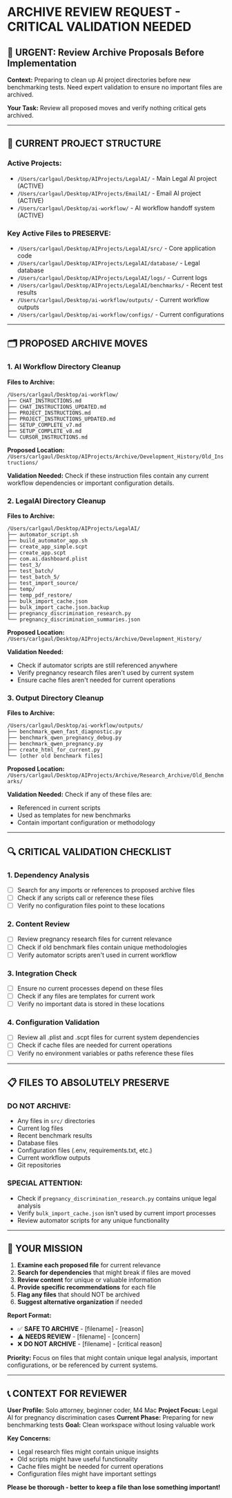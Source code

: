 # ARCHIVE REVIEW REQUEST - CRITICAL VALIDATION NEEDED

## 🚨 **URGENT: Review Archive Proposals Before Implementation**

**Context:** Preparing to clean up AI project directories before new benchmarking tests. Need expert validation to ensure no important files are archived.

**Your Task:** Review all proposed moves and verify nothing critical gets archived.

---

## 📁 **CURRENT PROJECT STRUCTURE**

### **Active Projects:**
- `/Users/carlgaul/Desktop/AIProjects/LegalAI/` - Main Legal AI project (ACTIVE)
- `/Users/carlgaul/Desktop/AIProjects/EmailAI/` - Email AI project (ACTIVE)
- `/Users/carlgaul/Desktop/ai-workflow/` - AI workflow handoff system (ACTIVE)

### **Key Active Files to PRESERVE:**
- `/Users/carlgaul/Desktop/AIProjects/LegalAI/src/` - Core application code
- `/Users/carlgaul/Desktop/AIProjects/LegalAI/database/` - Legal database
- `/Users/carlgaul/Desktop/AIProjects/LegalAI/logs/` - Current logs
- `/Users/carlgaul/Desktop/AIProjects/LegalAI/benchmarks/` - Recent test results
- `/Users/carlgaul/Desktop/ai-workflow/outputs/` - Current workflow outputs
- `/Users/carlgaul/Desktop/ai-workflow/configs/` - Current configurations

---

## 🗂️ **PROPOSED ARCHIVE MOVES**

### **1. AI Workflow Directory Cleanup**

**Files to Archive:**
```
/Users/carlgaul/Desktop/ai-workflow/
├── CHAT_INSTRUCTIONS.md
├── CHAT_INSTRUCTIONS_UPDATED.md
├── PROJECT_INSTRUCTIONS.md
├── PROJECT_INSTRUCTIONS_UPDATED.md
├── SETUP_COMPLETE_v7.md
├── SETUP_COMPLETE_v8.md
└── CURSOR_INSTRUCTIONS.md
```

**Proposed Location:** `/Users/carlgaul/Desktop/AIProjects/Archive/Development_History/Old_Instructions/`

**Validation Needed:** Check if these instruction files contain any current workflow dependencies or important configuration details.

### **2. LegalAI Directory Cleanup**

**Files to Archive:**
```
/Users/carlgaul/Desktop/AIProjects/LegalAI/
├── automator_script.sh
├── build_automator_app.sh
├── create_app_simple.scpt
├── create_app.scpt
├── com.ai.dashboard.plist
├── test_3/
├── test_batch/
├── test_batch_5/
├── test_import_source/
├── temp/
├── temp_pdf_restore/
├── bulk_import_cache.json
├── bulk_import_cache.json.backup
├── pregnancy_discrimination_research.py
└── pregnancy_discrimination_summaries.json
```

**Proposed Location:** `/Users/carlgaul/Desktop/AIProjects/Archive/Development_History/`

**Validation Needed:** 
- Check if automator scripts are still referenced anywhere
- Verify pregnancy research files aren't used by current system
- Ensure cache files aren't needed for current operations

### **3. Output Directory Cleanup**

**Files to Archive:**
```
/Users/carlgaul/Desktop/ai-workflow/outputs/
├── benchmark_qwen_fast_diagnostic.py
├── benchmark_qwen_pregnancy_debug.py
├── benchmark_qwen_pregnancy.py
├── create_html_for_current.py
└── [other old benchmark files]
```

**Proposed Location:** `/Users/carlgaul/Desktop/AIProjects/Archive/Research_Archive/Old_Benchmarks/`

**Validation Needed:** Check if any of these files are:
- Referenced in current scripts
- Used as templates for new benchmarks
- Contain important configuration or methodology

---

## 🔍 **CRITICAL VALIDATION CHECKLIST**

### **1. Dependency Analysis**
- [ ] Search for any imports or references to proposed archive files
- [ ] Check if any scripts call or reference these files
- [ ] Verify no configuration files point to these locations

### **2. Content Review**
- [ ] Review pregnancy research files for current relevance
- [ ] Check if old benchmark files contain unique methodologies
- [ ] Verify automator scripts aren't used in current workflow

### **3. Integration Check**
- [ ] Ensure no current processes depend on these files
- [ ] Check if any files are templates for current work
- [ ] Verify no important data is stored in these locations

### **4. Configuration Validation**
- [ ] Review all .plist and .scpt files for current system dependencies
- [ ] Check if cache files are needed for current operations
- [ ] Verify no environment variables or paths reference these files

---

## 📋 **FILES TO ABSOLUTELY PRESERVE**

### **DO NOT ARCHIVE:**
- Any files in `src/` directories
- Current log files
- Recent benchmark results
- Database files
- Configuration files (.env, requirements.txt, etc.)
- Current workflow outputs
- Git repositories

### **SPECIAL ATTENTION:**
- Check if `pregnancy_discrimination_research.py` contains unique legal analysis
- Verify `bulk_import_cache.json` isn't used by current import processes
- Review automator scripts for any unique functionality

---

## 🎯 **YOUR MISSION**

1. **Examine each proposed file** for current relevance
2. **Search for dependencies** that might break if files are moved
3. **Review content** for unique or valuable information
4. **Provide specific recommendations** for each file
5. **Flag any files** that should NOT be archived
6. **Suggest alternative organization** if needed

**Report Format:**
- ✅ **SAFE TO ARCHIVE** - [filename] - [reason]
- ⚠️ **NEEDS REVIEW** - [filename] - [concern]
- ❌ **DO NOT ARCHIVE** - [filename] - [critical reason]

**Priority:** Focus on files that might contain unique legal analysis, important configurations, or be referenced by current systems.

---

## 📞 **CONTEXT FOR REVIEWER**

**User Profile:** Solo attorney, beginner coder, M4 Mac
**Project Focus:** Legal AI for pregnancy discrimination cases
**Current Phase:** Preparing for new benchmarking tests
**Goal:** Clean workspace without losing valuable work

**Key Concerns:**
- Legal research files might contain unique insights
- Old scripts might have useful functionality
- Cache files might be needed for current operations
- Configuration files might have important settings

**Please be thorough - better to keep a file than lose something important!** 